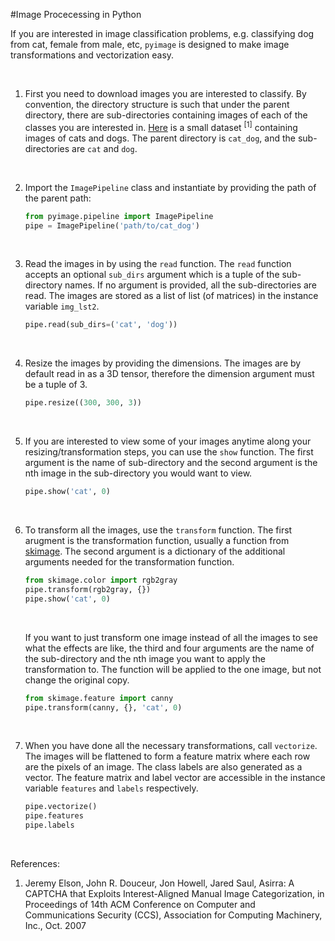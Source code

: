 #Image Procecessing in Python

If you are interested in image classification problems, e.g. classifying dog from cat, female from male, etc,
`pyimage` is designed to make image transformations and vectorization easy.

<br>

1. First you need to download images you are interested to classify. By convention, the directory structure is
   such that under the parent directory, there are sub-directories containing images of each of the classes
   you are interested in. [Here](https://www.dropbox.com/s/cg2o5yj5gfj17cl/cat_dog.zip?dl=0)
   is a small dataset <sup>[1]</sup> containing images of cats and dogs. The parent directory is `cat_dog`, and the
   sub-directories are `cat` and `dog`.

   <br>

2. Import the `ImagePipeline` class and instantiate by providing the path of the parent path:

   ```python
   from pyimage.pipeline import ImagePipeline
   pipe = ImagePipeline('path/to/cat_dog')
   ```

   <br>

3. Read the images in by using the `read` function. The `read` function accepts an optional `sub_dirs` argument 
   which is a tuple of the sub-directory names. If no argument is provided, all the sub-directories are read.
   The images are stored as a list of list (of matrices) in the instance variable `img_lst2`. 
   
   ```python
   pipe.read(sub_dirs=('cat', 'dog'))
   ```
   
   <br>

4. Resize the images by providing the dimensions. The images are by default read in as a 3D tensor, therefore
   the dimension argument must be a tuple of 3.
   
   ```python
   pipe.resize((300, 300, 3))
   ```

   <br>

5. If you are interested to view some of your images anytime along your resizing/transformation steps, you can
   use the `show` function. The first argument is the name of sub-directory and the second argument is the nth
   image in the sub-directory you would want to view.
   
   ```python
   pipe.show('cat', 0)
   ```

   <br>

6. To transform all the images, use the `transform` function. The first arugment is the transformation function,
   usually a function from [skimage](http://scikit-image.org/). The second argument is a dictionary
   of the additional arguments needed for the transformation function. 

   ```python
   from skimage.color import rgb2gray
   pipe.transform(rgb2gray, {})
   pipe.show('cat', 0)
   ```

   <br>

   If you want to just transform one image instead of all the images to see what the effects are like, the third
   and four arguments are the name of the sub-directory and the nth image you want to apply the transformation to.
   The function will be applied to the one image, but not change the original copy.

   ```python
   from skimage.feature import canny
   pipe.transform(canny, {}, 'cat', 0)
   ```
   
   <br>

7. When you have done all the necessary transformations, call `vectorize`. The images will be flattened to form
   a feature matrix where each row are the pixels of an image. The class labels are also generated as a vector.
   The feature matrix and label vector are accessible in the instance variable `features` and `labels` respectively.
   
   ```python
   pipe.vectorize()
   pipe.features
   pipe.labels
   ```

<br>

References:

1. Jeremy Elson, John R. Douceur, Jon Howell, Jared Saul, Asirra: A CAPTCHA that Exploits Interest-Aligned Manual Image
   Categorization, in Proceedings of 14th ACM Conference on Computer and Communications Security (CCS), Association for
   Computing Machinery, Inc., Oct. 2007
